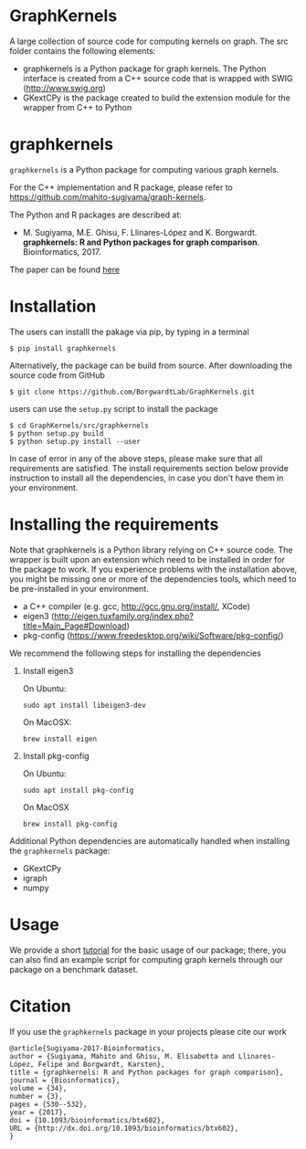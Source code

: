 # GraphKernels

A large collection of source code for computing kernels on graph. The src folder contains the following elements:

- graphkernels is a Python package for graph kernels. The Python interface is created from a C++ source code that is wrapped with SWIG (http://www.swig.org)
- GKextCPy is the package created to build the extension module for the wrapper from C++ to Python

# graphkernels 

`graphkernels` is a Python package for computing various graph kernels. 

For the C++ implementation and R package, please refer to https://github.com/mahito-sugiyama/graph-kernels.

The Python and R packages are described at:

- M. Sugiyama, M.E. Ghisu, F. Llinares-López and K. Borgwardt. **graphkernels: R and Python packages for graph comparison**. Bioinformatics, 2017. 

The paper can be found [here](https://academic.oup.com/bioinformatics/advance-article/doi/10.1093/bioinformatics/btx602/4209994) 

# Installation

The users can installl the pakage via pip, by typing in a terminal

    $ pip install graphkernels 

Alternatively, the package can be build from source. After downloading the source code from GitHub

    $ git clone https://github.com/BorgwardtLab/GraphKernels.git

users can use the `setup.py` script to install the package

    $ cd GraphKernels/src/graphkernels
    $ python setup.py build
    $ python setup.py install --user


In case of error in any of the above steps, please make sure that all requirements are satisfied. The install requirements section below provide instruction to install all the dependencies, in case you don't have them in your environment.

# Installing the requirements

Note that graphkernels is a Python library relying on C++ source code. The wrapper is built upon an extension  which need to be installed in order for the package to work. If you experience problems with the installation above, you might be missing one or more of the dependencies tools, which need to be pre-installed in your environment.  

- a C++ compiler (e.g. gcc, http://gcc.gnu.org/install/, XCode)
- eigen3 (http://eigen.tuxfamily.org/index.php?title=Main_Page#Download)
- pkg-config (https://www.freedesktop.org/wiki/Software/pkg-config/)

We recommend the following steps for installing the dependencies

1) Install eigen3
    
    On Ubuntu:
    
    `sudo apt install libeigen3-dev`
    
    On MacOSX: 
    
    `brew install eigen`
    
2) Install pkg-config

    On Ubuntu:
    
    `sudo apt install pkg-config`
    
    On MacOSX
    
    `brew install pkg-config`
  
Additional Python dependencies are automatically handled when installing the `graphkernels` package: 

- GKextCPy
- igraph
- numpy


# Usage

We provide a short [tutorial](https://github.com/eghisu/GraphKernels/tree/master/Tutorial) for the basic usage of our package; there, you can also find an example script for computing graph kernels through our package on a benchmark dataset. 

# Citation

If you use the `graphkernels` package in your projects please cite our work

```
@article{Sugiyama-2017-Bioinformatics,
author = {Sugiyama, Mahito and Ghisu, M. Elisabetta and Llinares-López, Felipe and Borgwardt, Karsten},
title = {graphkernels: R and Python packages for graph comparison},
journal = {Bioinformatics},
volume = {34},
number = {3},
pages = {530--532},
year = {2017},
doi = {10.1093/bioinformatics/btx602},
URL = {http://dx.doi.org/10.1093/bioinformatics/btx602},
}
```
